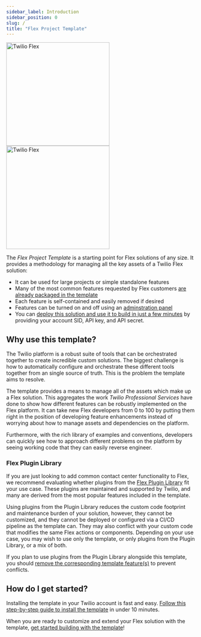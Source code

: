 ```yaml
---
sidebar_label: Introduction
sidebar_position: 0
slug: /
title: "Flex Project Template"
---
```


<img src="img/logos/flex-text-lightmode.png#gh-light-mode-only" width="275" alt="Twilio Flex" />
<img src="img/logos/flex-text-darkmode.png#gh-dark-mode-only" width="275" alt="Twilio Flex" />

The _Flex Project Template_ is a starting point for Flex solutions of any size. It provides a methodology for managing all the key assets of a Twilio Flex solution:

- It can be used for large projects or simple standalone features
- Many of the most common features requested by Flex customers [are already packaged in the template](/feature-library/overview)
- Each feature is self-contained and easily removed if desired  
- Features can be turned on and off using an [adminstration panel](/feature-library/admin-ui)
- You can [deploy this solution and use it to build in just a few minutes](/getting-started/install-template) by providing your account SID, API key, and API secret.

## Why use this template?

The Twilio platform is a robust suite of tools that can be orchestrated together to create incredible custom solutions. The biggest challenge is how to automatically configure and orchestrate these different tools together from an single source of truth. This is the problem the template aims to resolve.

The template provides a means to manage all of the assets which make up a Flex solution. This aggregates the work _Twilio Professional Services_ have done to show how different features can be robustly implemented on the Flex platform. It can take new Flex developers from 0 to 100 by putting them right in the position of developing feature enhancements instead of worrying about how to manage assets and dependencies on the platform.

Furthermore, with the rich library of examples and conventions, developers can quickly see how to approach different problems on the platform by seeing working code that they can easily reverse engineer.

### Flex Plugin Library

If you are just looking to add common contact center functionality to Flex, we recommend evaluating whether plugins from the [Flex Plugin Library](https://www.twilio.com/docs/flex/developer/plugins/plugin-library) fit your use case. These plugins are maintained and supported by Twilio, and many are derived from the most popular features included in the template.

Using plugins from the Plugin Library reduces the custom code footprint and maintenance burden of your solution, however, they cannot be customized, and they cannot be deployed or configured via a CI/CD pipeline as the template can. They may also conflict with your custom code that modifies the same Flex actions or components. Depending on your use case, you may wish to use only the template, or only plugins from the Plugin Library, or a mix of both.

If you plan to use plugins from the Plugin Library alongside this template, you should [remove the corresponding template feature(s)](https://twilio-professional-services.github.io/flex-project-template/building/feature-management/remove-features) to prevent conflicts.

## How do I get started?

Installing the template in your Twilio account is fast and easy. [Follow this step-by-step guide to install the template](/getting-started/install-template) in under 10 minutes.

When you are ready to customize and extend your Flex solution with the template, [get started building with the template](/building/getting-started)!